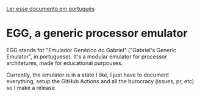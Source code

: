 [Ler esse documento em português](README-pt.md)

# EGG, a generic processor emulator

EGG stands for "Emulador Genérico do Gabriel" ("Gabriel's Generic Emulator", in
portuguese). It's a modular emulator for processor architetures, made for
educational purpouses.

Currently, the emulator is in a state I like, I just have to document
everything, setup the GitHub Actions and all the burocracy (issues, pr, etc) so
I make a release.
